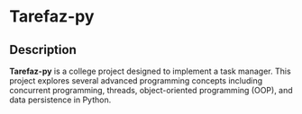 # Tarefaz-py

## Description
**Tarefaz-py** is a college project designed to implement a task manager. This project explores several advanced programming concepts including concurrent programming, threads, object-oriented programming (OOP), and data persistence in Python.
